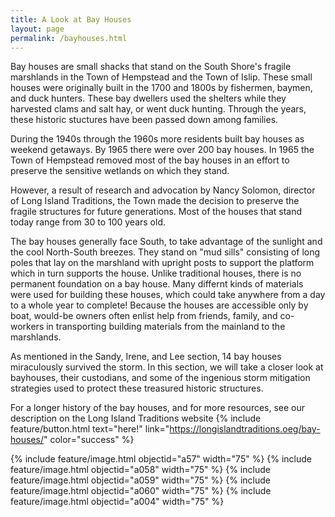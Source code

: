 ```yaml
---
title: A Look at Bay Houses
layout: page
permalink: /bayhouses.html
---
```

Bay houses are small shacks that stand on the South Shore's fragile marshlands in the Town of Hempstead and the Town of Islip. These small houses were originally built in the 1700 and 1800s by fishermen, baymen, and duck hunters. These bay dwellers used the shelters while they harvested clams and salt hay, or went duck hunting. Through the years, these historic stuctures have been passed down among families. 

During the 1940s through the 1960s more residents built bay houses as weekend getaways. By 1965 there were over 200 bay houses. In 1965 the Town of Hempstead removed most of the bay houses in an effort to preserve the sensitive wetlands on which they stand. 

However, a result of research and advocation by Nancy Solomon, director of Long Island Traditions, the Town made the decision to preserve the fragile structures for future generations. Most of the houses that stand today range from 30 to 100 years old. 

The bay houses generally face South, to take advantage of the sunlight and the cool North-South breezes. They stand on "mud sills" consisting of long poles that lay on the marshland with upright posts to support the platform which in turn supports the house. Unlike traditional houses, there is no permanent foundation on a bay house. Many differnt kinds of materials were used for building these houses, which could take anywhere from a day to a whole year to complete! Because the houses are accessible only by boat, would-be owners often enlist help from friends, family, and co-workers in transporting building materials from the mainland to the marshlands. 

 As mentioned in the Sandy, Irene, and Lee section, 14 bay houses miraculously survived the storm. In this section, we will take a closer look at bayhouses, their custodians, and some of the ingenious storm mitigation strategies used to protect these treasured historic structures. 

 For a longer history of the bay houses, and for more resources, see our description on the Long Island Traditions website {% include feature/button.html text="here!" link="https://longislandtraditions.oeg/bay-houses/" color="success" %}

 {% include feature/image.html objectid="a57" width="75" %}
 {% include feature/image.html objectid="a058" width="75" %}
 {% include feature/image.html objectid="a059" width="75" %}
 {% include feature/image.html objectid="a060" width="75" %}
 {% include feature/image.html objectid="a004" width="75" %}








